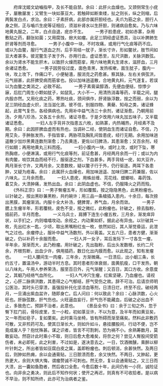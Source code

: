 <!-- { "loadSidebar": true } -->
　　府庠沈姬文幼嚙指甲，及长不能自禁。余曰：此肝火血燥也。又颈侧常生小疣子，屡散屡发；又臂生一块如菉豆大，若触碎如断束缕，扯之则长，纵之则缩，后两鬓发白点，求治。余曰：子素肝病，此部亦属肝胆经也。夫爪为筋之余，胆行人身之侧，正与嚙爪生疣等证相应，须滋补肾水以生肝胆，则诸病自愈矣。乃与六味地黄丸服之，二年，白点自退，疣亦不生。
　　一男子脸患疣，初如赤葚，杂用敷贴之药，翻张如菌；又用腐蚀，焮大如瘤。此足三阴经虚证悉具，治以补脾肺生肝肾等剂而寻愈。
　　一男子小腹中一块，不时攻痛，或用行气化痰等药不应。或以为血鳖，服行气逐血之剂，后手背结一肬子，渐长寸许，形如鳖状，肢节间如豆大者甚多。彼泥鳖生子发于外，亦用行血，虚证悉至，左尺洪数，关脉洪数弦。余以为肾水不能生肝木，以致肝火燥而筋挛，用六味地黄丸生肾水，滋肝血，三月余诸证悉愈。
　　一男子因劳役过度，面色青黑，发热咳嗽，面生肬子，腹内一块，攻上攻下，作痛口干，小便秘濇，服消克之药愈甚。察其脉，左右关俱弦洪，元气弱甚，此肝脾受病而筋挛也。投以加味逍遥散，合地黄丸料，元气遂复。若误以为血鳖之类消之，必致不起。
　　一男子素膏粱醇酒，先便血便结，惊悸少寐，后肛门周生小颗如肬子，如鼠乳，大小不一，用清热消毒等药，半载之间，腿内股亦然。又用化痰之药，寒热吐痰，颈间俱作，肝肾脉浮数，按之而弱，余以为足三阴经血虚火炽，法当滋化源。彼不信，别服四物、黄蘗、知母之类，诸证蜂起，此胃气复伤，各经俱病也。先用补中益气汤三十余剂，诸证渐愈。乃朝用前汤，夕用八珍汤，又各五十余剂，诸证寻愈。于是夕改用六味丸加五味子，又半载诸证悉愈。
　　一妇人左手背并次指患五六枚，如熟葚，内热晡热，月经素不及期。余曰：此因肝脾血虚而有热也，当调补二经，使阴血生而诸证自愈。不信，乃用艾灸，手肿胀发热，手指皆挛，两胁项及胸乳间皆患疣，经行无期。余用加味逍遥散少加炒黑黄连数剂渐愈；乃去黄连，更佐以归脾汤，其患渐愈；又百余剂，经行如期；再用地黄丸三料而痊。
　　一妇小腹内一块，或时上攻，或时下坠，寒热胸痞，小便淋漓，或用行气化痰等剂，前证愈甚，月经两月余而一行；或以为内有肉鳖，啖饮其血而经不行，服驱逐之剂，下血甚多。两手背结一疣，如大豆许，两月渐长寸许，又两月余，又患数枚，疑以鳖子行于外，仍行驱逐。两耳下各患肿，又疑为疮毒。余曰：此属肝火血燥也，用加味逍遥、加味归脾二药兼服，佐以六味丸，三月余而愈。
　　一妇人患疣，用蛛丝缠、芫花线、螳螂啖、毒药蚀、着艾灸，大溃肿痛，发热出血。余曰：此阴血虚也。不信，仍服降火之药而殁。
　　《外科正宗》曰：一男子臀瘤五年，形如覆瓢，按之隐隐黑色，此黑粉瘤也。以针破之，按出黑砂兼黑粉，共约碗许；用三品一条槍插入患内，十余日，每次捺出黑膜，其瘤渐消。内服十全大补汤，健脾胃，养气血，月余而敛。
　　一男子腮上生瘤半年，形若覆桃，皮色不变，按之微红，此粉瘤也。针破之，捺去脂粉，插前药，半月而愈。
　　一义乌兵士，肩膊下连生小瘤五枚，三月余，渐发痒异状，以手扪之，内则噏噏攻动。余视之，内动果如虾。据此必有异虫。以针破其一枚，先出红水一匙，少顷，取出黑嘴粉红虫一枚，依然如旧，其人渐觉昏运，此泄气之过也。余瘤停止，服补中益气汤数剂，外以膏盖。又五六日，患者方健，渐渐破之，仍以补药十余服而愈。
　　一妇人并一女子，耳后发际下一寸各生一瘤，半年余，渐渐而大，此乃粉瘤。用针破之，先出脂粉，后出头发数根，长约二尺余，齐根剪断，出血少许，俱用插药，数日化出内膜而愈。以此观之，知有发瘤也。
　　一妇人腰间生一肉瘤，三年余，方渐微痛。一日溃后，出小蛔三条，长约五寸，置温汤中，游动半时方息。其时患者形体衰弱，面黄肌瘦，口干发热，朝以八味丸，午用人参养荣汤，服至百日外，元气渐醒；又百日，其口方收。余意度之，其蛔乃经络气血所化。
　　一妇人气冲穴生瘤，红紫坚硬，乃血瘤也。请视之，心肝二脉俱洪数，其患得之心气郁结，肝气受伤之故。辞不可治。后请京师明公医治，其时头已穿溃，虽强投补托化坚凉血等剂，日溃日烂，终至不应。破经两月，一旦涌出紫血盆许，随即身亡。后人问曰：何以致此？余曰：心脉洪数，心火旺也。肝脉弦数，肝气伤也。火旺逼血妄行，肝气伤不能藏血，后破之必出血不止，多致危亡。预辞不治者，此意也。
　　《景岳全书》曰：余于三旬之外，忽于臀下肛门前，骨际皮里，生一小粒，初如菉豆许，不以为意，及半年而如黄豆矣，又一年而如皂子，复如栗矣。此时乘马坐椅，皆有所碍而渐至痛矣。然料此非敷药可散，又非煎药可及。使其日渐长大，则如升如斗，悬挂腰股间，行动不便，岂不竟成废人乎？抱忧殊甚。谋之识者，皆言不可割刺，恐为祸不小。余熟筹数月，莫敢妄动。然窃计此时乘小不取，则日后愈大愈难矣，将奈之何？尝见人臀股间受箭伤者，未必即死，此之利害，不过如是，遂决意去之。一日，饮酒微醺，乘醉以柳叶针刺之，所出者皆如豆腐白皮之属，盖即粉瘤也。刺后顿消，余甚快然。及两日后，则肿如热痈，余以会通膏贴，三日脓溃而愈，余又快然。不两日，又肿起，更热更大，余则大惧大悔，谓瘤赘诚不可刺也。然无奈，复以会通膏贴之，又三日而大溃，出一囊如鱼胞者，然后收口全愈。今愈后数十年，此间仍有一小窍，诚险证也。向非余之勇决，则此后不知作何状；使开之再迟，则真有不可收拾者。是以病不早治，则不知所终，此亦可为治病者之鉴。
